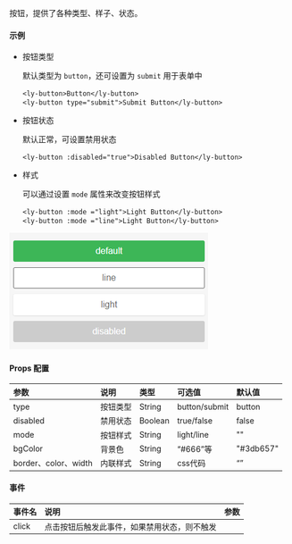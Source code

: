 按钮，提供了各种类型、样子、状态。 

#### 示例

- 按钮类型

  默认类型为 `button`，还可设置为 `submit` 用于表单中

  ```
  <ly-button>Button</ly-button>
  <ly-button type="submit">Submit Button</ly-button>
  ```

- 按钮状态

  默认正常，可设置禁用状态

  ```
  <ly-button :disabled="true">Disabled Button</ly-button>
  ```

- 样式

  可以通过设置 `mode` 属性来改变按钮样式

  ```
  <ly-button :mode ="light">Light Button</ly-button>
  <ly-button :mode ="line">Light Button</ly-button>
  ```

![button](../img/button.png)



#### Props 配置

| 参数                 | 说明     | 类型    | 可选值        | 默认值    |
| :------------------- | :------- | :------ | :------------ | :-------- |
| type                 | 按钮类型 | String  | button/submit | button    |
| disabled             | 禁用状态 | Boolean | true/false    | false     |
| mode                 | 按钮样式 | String  | light/line    | ""        |
| bgColor              | 背景色   | String  | “#666”等      | "#3db657" |
| border、color、width | 内联样式 | String  | css代码       | “”        |

#### 事件

| 事件名 | 说明                                         | 参数 |
| :----- | :------------------------------------------- | :--- |
| click  | 点击按钮后触发此事件，如果禁用状态，则不触发 |      |